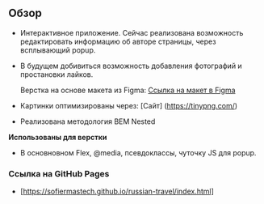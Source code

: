 ## Обзор
* Интерактивное приложение.
  Сейчас реализована возможность редактировать информацию об авторе страницы, через всплывающий popup.

* В будущем добивиться возможность добавления фотографий и простановки лайков.
  
  Верстка на основе макета из Figma:
  [Ссылка на макет в Figma](https://www.figma.com/file/2cn9N9jSkmxD84oJik7xL7/JavaScript.-Sprint-4?node-id=0%3A1) 

* Картинки оптимизированы через: [Сайт] (https://tinypng.com/)
* Реализована методология BEM Nested

**Использованы для верстки**
* В основновном Flex, @media, псевдоклассы, чуточку JS для popup.

### Ссылка на GitHub Pages
* [https://sofiermastech.github.io/russian-travel/index.html]
